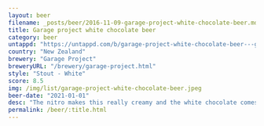 ```yaml
---
layout: beer
filename: _posts/beer/2016-11-09-garage-project-white-chocolate-beer.md
title: Garage project white chocolate beer
category: beer
untappd: "https://untappd.com/b/garage-project-white-chocolate-beer---golden-raspberry-and-lemon/4038275"
country: "New Zealand"
brewery: "Garage Project"
breweryURL: "/brewery/garage-project.html"
style: "Stout - White"
score: 8.5
img: /img/list/garage-project-white-chocolate-beer.jpeg
beer-date: "2021-01-01"
desc: "The nitro makes this really creamy and the white chocolate comes through. After that the raspberry is there but still enough like a beer to keep me happy"
permalink: /beer/:title.html
---
```

